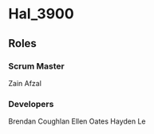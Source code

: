 # Hal\_3900

## Roles
### Scrum Master
Zain Afzal

### Developers
Brendan Coughlan
Ellen Oates
Hayden Le
